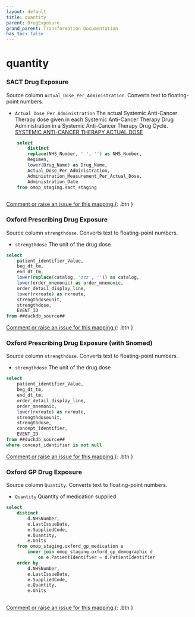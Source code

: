 ```yaml
---
layout: default
title: quantity
parent: DrugExposure
grand_parent: Transformation Documentation
has_toc: false
---
```

# quantity
### SACT Drug Exposure
Source column  `Actual_Dose_Per_Administration`.
Converts text to floating-point numbers.

* `Actual_Dose_Per_Administration` The actual Systemic Anti-Cancer Therapy dose given in each Systemic Anti-Cancer Therapy Drug Administration in a Systemic Anti-Cancer Therapy Drug Cycle. [SYSTEMIC ANTI-CANCER THERAPY ACTUAL DOSE](https://www.datadictionary.nhs.uk/data_elements/systemic_anti-cancer_therapy_actual_dose.html)

```sql
	select
		distinct
		replace(NHS_Number, ' ', '') as NHS_Number,
		Regimen,
		lower(Drug_Name) as Drug_Name,
		Actual_Dose_Per_Administration,
		Administration_Measurement_Per_Actual_Dose,
		Administration_Date
	from omop_staging.sact_staging
	
```


[Comment or raise an issue for this mapping.](https://github.com/answerdigital/oxford-omop-data-mapper/issues/new?title=OMOP%20DrugExposure%20table%20quantity%20field%20SACT%20Drug%20Exposure%20mapping){: .btn }
### Oxford Prescribing Drug Exposure
Source column  `strengthdose`.
Converts text to floating-point numbers.

* `strengthdose` The unit of the drug dose 

```sql
select
	patient_identifier_Value,
	beg_dt_tm,
	end_dt_tm,
	lower(replace(catalog, 'zzz', '')) as catalog,
	lower(order_mnemonic) as order_mnemonic,
	order_detail_display_line,
	lower(rxroute) as rxroute,
	strengthdoseunit,
	strengthdose,
	EVENT_ID
from ##duckdb_source##
```


[Comment or raise an issue for this mapping.](https://github.com/answerdigital/oxford-omop-data-mapper/issues/new?title=OMOP%20DrugExposure%20table%20quantity%20field%20Oxford%20Prescribing%20Drug%20Exposure%20mapping){: .btn }
### Oxford Prescribing Drug Exposure (with Snomed)
Source column  `strengthdose`.
Converts text to floating-point numbers.

* `strengthdose` The unit of the drug dose 

```sql
select
	patient_identifier_Value,
	beg_dt_tm,
	end_dt_tm,
	order_detail_display_line,
	order_mnemonic,
	lower(rxroute) as rxroute,
	strengthdoseunit,
	strengthdose,
	concept_identifier,
	EVENT_ID
from ##duckdb_source##
where concept_identifier is not null
```


[Comment or raise an issue for this mapping.](https://github.com/answerdigital/oxford-omop-data-mapper/issues/new?title=OMOP%20DrugExposure%20table%20quantity%20field%20Oxford%20Prescribing%20Drug%20Exposure%20(with%20Snomed)%20mapping){: .btn }
### Oxford GP Drug Exposure
Source column  `Quantity`.
Converts text to floating-point numbers.

* `Quantity` Quantity of medication supplied 

```sql
select
	distinct
		d.NHSNumber,
		e.LastIssueDate,
		e.SuppliedCode,
		e.Quantity,
		e.Units
	from omop_staging.oxford_gp_medication e
		inner join omop_staging.oxford_gp_demographic d
			on e.PatientIdentifier = d.PatientIdentifier
	order by
		d.NHSNumber,
		e.LastIssueDate,
		e.SuppliedCode,
		e.Quantity,
		e.Units
	
```


[Comment or raise an issue for this mapping.](https://github.com/answerdigital/oxford-omop-data-mapper/issues/new?title=OMOP%20DrugExposure%20table%20quantity%20field%20Oxford%20GP%20Drug%20Exposure%20mapping){: .btn }
